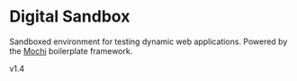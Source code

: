 # Digital Sandbox
Sandboxed environment for testing dynamic web applications. Powered by the <a href="https://github.com/codeworksdev/mochi">Mochi</a> boilerplate framework.

v1.4
